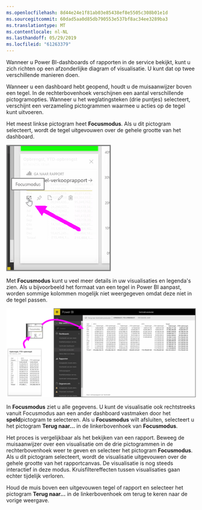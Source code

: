```yaml
---
ms.openlocfilehash: 8d44e24e1f81ab03e85438ef8e5505c308b01e1d
ms.sourcegitcommit: 60dad5aa0d85db790553e537bf8ac34ee3289ba3
ms.translationtype: MT
ms.contentlocale: nl-NL
ms.lasthandoff: 05/29/2019
ms.locfileid: "61263379"
---
```

Wanneer u Power BI-dashboards of rapporten in de service bekijkt, kunt u zich richten op een afzonderlijke diagram of visualisatie. U kunt dat op twee verschillende manieren doen.

Wanneer u een dashboard hebt geopend, houdt u de muisaanwijzer boven een tegel. In de rechterbovenhoek verschijnen een aantal verschillende pictogramopties. Wanneer u het weglatingsteken (drie puntjes) selecteert, verschijnt een verzameling pictogrammen waarmee u acties op de tegel kunt uitvoeren.

Het meest linkse pictogram heet **Focusmodus**. Als u dit pictogram selecteert, wordt de tegel uitgevouwen over de gehele grootte van het dashboard.

![](media/4-4b-display-visuals-tiles-fullscreen/4-4b_1.png)

Met **Focusmodus** kunt u veel meer details in uw visualisaties en legenda's zien. Als u bijvoorbeeld het formaat van een tegel in Power BI aanpast, worden sommige kolommen mogelijk niet weergegeven omdat deze niet in de tegel passen.

![](media/4-4b-display-visuals-tiles-fullscreen/4-4b_2.png)

In **Focusmodus** ziet u alle gegevens. U kunt de visualisatie ook rechtstreeks vanuit Focusmodus aan een ander dashboard vastmaken door het **speld**pictogram te selecteren. Als u **Focusmodus** wilt afsluiten, selecteert u het pictogram **Terug naar...**  in de linkerbovenhoek van **Focusmodus**.

Het proces is vergelijkbaar als het bekijken van een rapport. Beweeg de muisaanwijzer over een visualisatie om de drie pictogrammen in de rechterbovenhoek weer te geven en selecteer het pictogram **Focusmodus**. Als u dit pictogram selecteert, wordt de visualisatie uitgevouwen over de gehele grootte van het rapportcanvas. De visualisatie is nog steeds interactief in deze modus. Kruisfiltereffecten tussen visualisaties gaan echter tijdelijk verloren.

Houd de muis boven een uitgevouwen tegel of rapport en selecteer het pictogram **Terug naar...**  in de linkerbovenhoek om terug te keren naar de vorige weergave.

